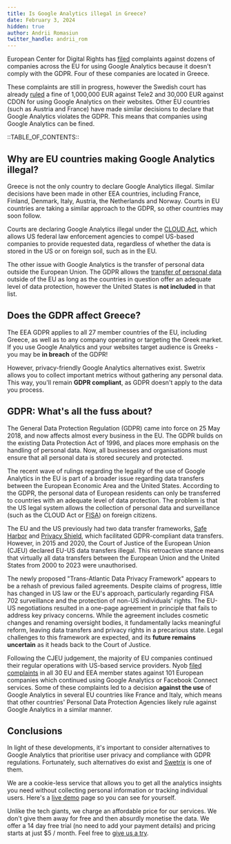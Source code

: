 ```yaml
---
title: Is Google Analytics illegal in Greece?
date: February 3, 2024
hidden: true
author: Andrii Romasiun
twitter_handle: andrii_rom
---
```


European Center for Digital Rights has [filed](https://noyb.eu/en/101-complaints-eu-us-transfers-filed) complaints against dozens of companies across the EU for using Google Analytics because it doesn't comply with the GDPR. Four of these companies are located in Greece.

These complaints are still in progress, however the Swedish court has already [ruled](https://noyb.eu/en/noyb-win-first-major-fine-eu-1-million-using-google-analytics) a fine of 1,000,000 EUR against Tele2 and 30,000 EUR against CDON for using Google Analytics on their websites.
Other EU countries (such as Austria and France) have made similar decisions to declare that Google Analytics violates the GDPR. This means that companies using Google Analytics can be fined.

::TABLE_OF_CONTENTS::

## Why are EU countries making Google Analytics illegal?

Greece is not the only country to declare Google Analytics illegal. Similar decisions have been made in other EEA countries, including France, Finland, Denmark, Italy, Austria, the Netherlands and Norway. Courts in EU countries are taking a similar approach to the GDPR, so other countries may soon follow.

Courts are declaring Google Analytics illegal under the [CLOUD Act](https://en.wikipedia.org/wiki/CLOUD_Act), which allows US federal law enforcement agencies to compel US-based companies to provide requested data, regardless of whether the data is stored in the US or on foreign soil, such as in the EU.

The other issue with Google Analytics is the transfer of personal data outside the European Union. The GDPR allows the [transfer of personal data](https://gdpr-info.eu/issues/third-countries/) outside of the EU as long as the countries in question offer an adequate level of data protection, however the United States is <b>not included</b> in that list.

## Does the GDPR affect Greece?

The EEA GDPR applies to all 27 member countries of the EU, including Greece, as well as to any company operating or targeting the Greek market.
If you use Google Analytics and your websites target audience is Greeks - you may be <b>in breach</b> of the GDPR!

However, privacy-friendly Google Analytics alternatives exist. Swetrix allows you to collect important metrics without gathering any personal data. This way, you'll remain <b>GDPR compliant</b>, as GDPR doesn't apply to the data you process.

## GDPR: What's all the fuss about?

The General Data Protection Regulation (GDPR) came into force on 25 May 2018, and now affects almost every business in the EU. The GDPR builds on the existing Data Protection Act of 1996, and places more emphasis on the handling of personal data. Now, all businesses and organisations must ensure that all personal data is stored securely and protected.

The recent wave of rulings regarding the legality of the use of Google Analytics in the EU is part of a broader issue regarding data transfers between the European Economic Area and the United States. According to the GDPR, the personal data of European residents can only be transferred to countries with an adequate level of data protection. The problem is that the US legal system allows the collection of personal data and surveillance (such as the CLOUD Act or [FISA](https://en.wikipedia.org/wiki/Foreign_Intelligence_Surveillance_Act)) on foreign citizens.

The EU and the US previously had two data transfer frameworks, [Safe Harbor](https://en.wikipedia.org/wiki/International_Safe_Harbor_Privacy_Principles) and [Privacy Shield](https://en.wikipedia.org/wiki/EU%E2%80%93US_Privacy_Shield), which facilitated GDPR-compliant data transfers. However, in 2015 and 2020, the Court of Justice of the European Union (CJEU) declared EU-US data transfers illegal. This retroactive stance means that virtually all data transfers between the European Union and the United States from 2000 to 2023 were unauthorised.

The newly proposed "Trans-Atlantic Data Privacy Framework" appears to be a rehash of previous failed agreements. Despite claims of progress, little has changed in US law or the EU's approach, particularly regarding FISA 702 surveillance and the protection of non-US individuals' rights. The EU-US negotiations resulted in a one-page agreement in principle that fails to address key privacy concerns. While the agreement includes cosmetic changes and renaming oversight bodies, it fundamentally lacks meaningful reform, leaving data transfers and privacy rights in a precarious state. Legal challenges to this framework are expected, and its <b>future remains uncertain</b> as it heads back to the Court of Justice.

Following the CJEU judgement, the majority of EU companies continued their regular operations with US-based service providers. Nyob [filed complaints](https://noyb.eu/en/101-complaints-eu-us-transfers-filed) in all 30 EU and EEA member states against 101 European companies which continued using Google Analytics or Facebook Connect services. Some of these complaints led to a decision <b>against the use</b> of Google Analytics in several EU countries like France and Italy, which means that other countries' Personal Data Protection Agencies likely rule against Google Analytics in a similar manner.

## Conclusions

In light of these developments, it's important to consider alternatives to Google Analytics that prioritise user privacy and compliance with GDPR regulations. Fortunately, such alternatives do exist and [Swetrix](https://swetrix.com) is one of them.

We are a cookie-less service that allows you to get all the analytics insights you need without collecting personal information or tracking individual users. Here's a [live demo](https://swetrix.com/projects/STEzHcB1rALV) page so you can see for yourself.

Unlike the tech giants, we charge an affordable price for our services. We don't give them away for free and then absurdly monetise the data. We offer a 14 day free trial (no need to add your payment details) and pricing starts at just $5 / month. Feel free to [give us a try](https://swetrix.com/signup).

